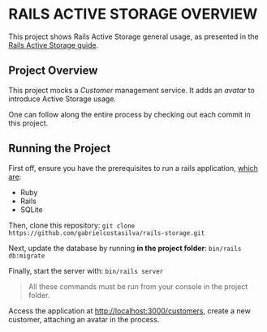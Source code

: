 # RAILS ACTIVE STORAGE OVERVIEW
This project shows Rails Active Storage general usage, as presented in the [Rails Active Storage guide](https://guides.rubyonrails.org/active_storage_overview.html).

## Project Overview
This project mocks a _Customer_ management service. It adds an _avatar_ to introduce Active Storage usage.

One can follow along the entire process by checking out each commit in this project.

## Running the Project
First off, ensure you have the prerequisites to run a rails application, [which are](https://guides.rubyonrails.org/getting_started.html#creating-a-new-rails-project-installing-rails):
- Ruby
- Rails
- SQLite

Then, clone this repository: `git clone https://github.com/gabrielcostasilva/rails-storage.git`

Next, update the database by running **in the project folder**: `bin/rails db:migrate`

Finally, start the server with: `bin/rails server`

> All these commands must be run from your console in the project folder.

Access the application at [http://localhost:3000/customers](http://localhost:3000/customers), create a new customer, attaching an avatar in the process.

